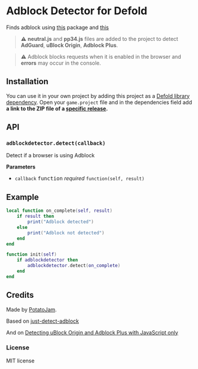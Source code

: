 # Adblock Detector for Defold

Finds adblock using [this](https://github.com/wmcmurray/just-detect-adblock) package and [this](https://incolumitas.com/2020/12/27/detecting-uBlock-Origin-and-Adblock-Plus-with-JavaScript-only/)

> &#x26a0;&#xfe0f; **neutral.js** and **pp34.js** files are added to the project to detect **AdGuard**, **uBlock Origin**, **Adblock Plus**.

> &#x26a0;&#xfe0f; Adblock blocks requests when it is enabled in the browser and **errors** may occur in the console.

## Installation

You can use it in your own project by adding this project as a [Defold library dependency](http://www.defold.com/manuals/libraries/). Open your `game.project` file and in the dependencies field add **a link to the ZIP file of a [specific release](https://github.com/potatojam/defold-adblock-detector/tags).**

## API

### `adblockdetector.detect(callback)`

Detect if a browser is using Adblock

**Parameters**

- `callback` <kbd>function</kbd> _required_ `function(self, result)`

## Example

```lua
local function on_complete(self, result)
    if result then
        print("Adblock detected")
    else
        print("Adblock not detected")
    end
end

function init(self)
    if adblockdetector then
        adblockdetector.detect(on_complete)
    end
end
```

## Credits

Made by [PotatoJam](https://github.com/potatojam).

Based on [just-detect-adblock](https://github.com/wmcmurray/just-detect-adblock)

And on [Detecting uBlock Origin and Adblock Plus with JavaScript only](https://incolumitas.com/2020/12/27/detecting-uBlock-Origin-and-Adblock-Plus-with-JavaScript-only/)

### License

MIT license
